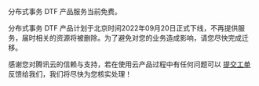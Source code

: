 分布式事务 DTF 产品服务当前免费。

分布式事务 DTF 产品计划于北京时间2022年09月20日正式下线，不再提供服务，届时相关的资源将被删除。为了避免对您的业务造成影响，请您尽快完成迁移。

感谢您对腾讯云的信赖与支持，若在使用云产品过程中有任何问题可以 [提交工单](https://console.cloud.tencent.com/workorder/category) 反馈给我们，我们将尽快为您核实处理！
